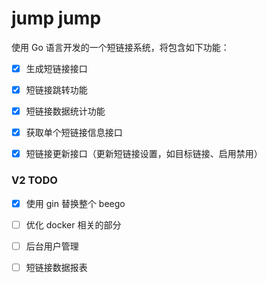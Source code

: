 jump jump
===
使用 Go 语言开发的一个短链接系统，将包含如下功能：
- [x] 生成短链接接口
- [x] 短链接跳转功能
- [x] 短链接数据统计功能
- [x] 获取单个短链接信息接口
- [x] 短链接更新接口（更新短链接设置，如目标链接、启用禁用）


### V2 TODO
- [x] 使用 gin 替换整个 beego
- [ ] 优化 docker 相关的部分
- [ ] 后台用户管理
- [ ] 短链接数据报表

